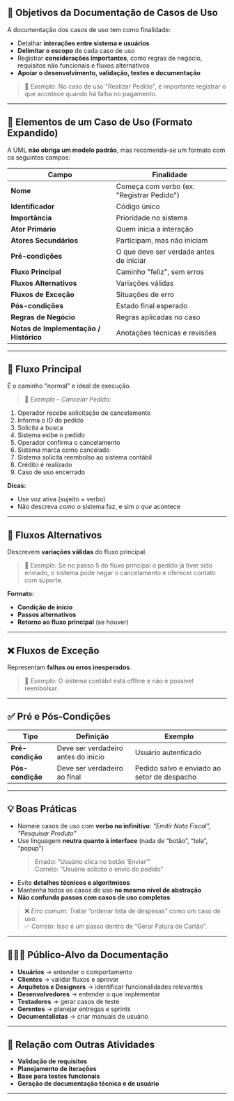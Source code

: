 ## 🎯 **Objetivos da Documentação de Casos de Uso**

A documentação dos casos de uso tem como finalidade:
- Detalhar **interações entre sistema e usuários**
- **Delimitar o escopo** de cada caso de uso
- Registrar **considerações importantes**, como regras de negócio, requisitos não funcionais e fluxos alternativos
- **Apoiar o desenvolvimento, validação, testes e documentação**

> 📌 *Exemplo*: No caso de uso "Realizar Pedido", é importante registrar o que acontece quando há falha no pagamento.

---

## 📝 **Elementos de um Caso de Uso (Formato Expandido)**

A UML **não obriga um modelo padrão**, mas recomenda-se um formato com os seguintes campos:

| Campo                  | Finalidade |
|------------------------|------------|
| **Nome**               | Começa com verbo (ex: "Registrar Pedido") |
| **Identificador**      | Código único |
| **Importância**        | Prioridade no sistema |
| **Ator Primário**      | Quem inicia a interação |
| **Atores Secundários** | Participam, mas não iniciam |
| **Pré-condições**      | O que deve ser verdade antes de iniciar |
| **Fluxo Principal**    | Caminho "feliz", sem erros |
| **Fluxos Alternativos**| Variações válidas |
| **Fluxos de Exceção**  | Situações de erro |
| **Pós-condições**      | Estado final esperado |
| **Regras de Negócio**  | Regras aplicadas no caso |
| **Notas de Implementação / Histórico** | Anotações técnicas e revisões |

---

## 🔄 **Fluxo Principal**
É o caminho "normal" e ideal de execução.

> 🧾 *Exemplo – Cancelar Pedido:*
1. Operador recebe solicitação de cancelamento  
2. Informa o ID do pedido  
3. Solicita a busca  
4. Sistema exibe o pedido  
5. Operador confirma o cancelamento  
6. Sistema marca como cancelado  
7. Sistema solicita reembolso ao sistema contábil  
8. Crédito é realizado  
9. Caso de uso encerrado

**Dicas:**
- Use voz ativa (sujeito + verbo)
- Não descreva *como* o sistema faz, e sim *o que* acontece

---

## 🔁 **Fluxos Alternativos**
Descrevem **variações válidas** do fluxo principal.

> 🧾 *Exemplo:* Se no passo 5 do fluxo principal o pedido já tiver sido enviado, o sistema pode negar o cancelamento e oferecer contato com suporte.

**Formato:**
- **Condição de início**
- **Passos alternativos**
- **Retorno ao fluxo principal** (se houver)

---

## ❌ **Fluxos de Exceção**
Representam **falhas ou erros inesperados**.

> 🧾 *Exemplo:* O sistema contábil está offline e não é possível reembolsar.

---

## ✅ **Pré e Pós-Condições**

| Tipo | Definição | Exemplo |
|------|-----------|---------|
| **Pré-condição** | Deve ser verdadeiro antes do início | Usuário autenticado |
| **Pós-condição** | Deve ser verdadeiro ao final | Pedido salvo e enviado ao setor de despacho |

---

## 💡 **Boas Práticas**

- Nomeie casos de uso com **verbo no infinitivo**: *"Emitir Nota Fiscal", "Pesquisar Produto"*
- Use linguagem **neutra quanto à interface** (nada de “botão”, “tela”, “popup”)
  > Errado: “Usuário clica no botão ‘Enviar’”  
  > Correto: “Usuário solicita o envio do pedido”
- Evite **detalhes técnicos e algorítmicos**
- Mantenha todos os casos de uso **no mesmo nível de abstração**
- **Não confunda passos com casos de uso completos**

> ❌ *Erro comum:* Tratar “ordenar lista de despesas” como um caso de uso.  
> ✅ *Correto:* Isso é um passo dentro de “Gerar Fatura de Cartão”.

---

## 🧑‍🤝‍🧑 **Público-Alvo da Documentação**

- **Usuários** → entender o comportamento
- **Clientes** → validar fluxos e aprovar
- **Arquitetos e Designers** → identificar funcionalidades relevantes
- **Desenvolvedores** → entender o que implementar
- **Testadores** → gerar casos de teste
- **Gerentes** → planejar entregas e sprints
- **Documentalistas** → criar manuais de usuário

---

## 🔄 **Relação com Outras Atividades**
- **Validação de requisitos**
- **Planejamento de iterações**
- **Base para testes funcionais**
- **Geração de documentação técnica e de usuário**

---

